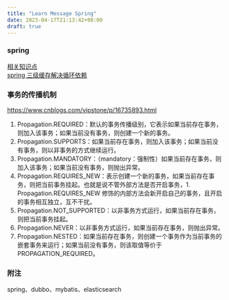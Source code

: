 ```yaml
---
title: "Learn Message Spring"
date: 2023-04-17T21:13:42+08:00
draft: true
---
```


### spring
[相关知识点](https://javabetter.cn/sidebar/sanfene/spring.html) <br>
[spring 三级缓存解决循环依赖](https://cloud.tencent.com/developer/article/1497692)

### 事务的传播机制
https://www.cnblogs.com/vipstone/p/16735893.html <br>
1. Propagation.REQUIRED：默认的事务传播级别，它表示如果当前存在事务，则加入该事务；如果当前没有事务，则创建一个新的事务。
1. Propagation.SUPPORTS：如果当前存在事务，则加入该事务；如果当前没有事务，则以非事务的方式继续运行。
1. Propagation.MANDATORY：（mandatory：强制性）如果当前存在事务，则加入该事务；如果当前没有事务，则抛出异常。
1. Propagation.REQUIRES_NEW：表示创建一个新的事务，如果当前存在事务，则把当前事务挂起。也就是说不管外部方法是否开启事务，1. Propagation.REQUIRES_NEW 修饰的内部方法会新开启自己的事务，且开启的事务相互独立，互不干扰。
1. Propagation.NOT_SUPPORTED：以非事务方式运行，如果当前存在事务，则把当前事务挂起。
1. Propagation.NEVER：以非事务方式运行，如果当前存在事务，则抛出异常。
1. Propagation.NESTED：如果当前存在事务，则创建一个事务作为当前事务的嵌套事务来运行；如果当前没有事务，则该取值等价于 PROPAGATION_REQUIRED。


### 附注
spring、dubbo、mybatis、elasticsearch

